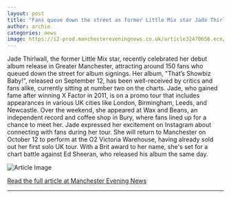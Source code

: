 ```yaml
---
layout: post
title: "Fans queue down the street as former Little Mix star Jade Thirlwall arrives in Greater Manchester town"
author: archie
categories: news
image: https://i2-prod.manchestereveningnews.co.uk/article32470656.ece/ALTERNATES/s1200/0_JS380868764.jpg
---
```

Jade Thirlwall, the former Little Mix star, recently celebrated her debut album release in Greater Manchester, attracting around 150 fans who queued down the street for album signings. Her album, "That’s Showbiz Baby!", released on September 12, has been well-received by critics and fans alike, currently sitting at number two on the charts. Jade, who gained fame after winning X Factor in 2011, is on a promo tour that includes appearances in various UK cities like London, Birmingham, Leeds, and Newcastle. Over the weekend, she appeared at Wax and Beans, an independent record and coffee shop in Bury, where fans lined up for a chance to meet her. Jade expressed her excitement on Instagram about connecting with fans during her tour. She will return to Manchester on October 12 to perform at the O2 Victoria Warehouse, having already sold out her first solo UK tour. With a Brit award to her name, she's set for a chart battle against Ed Sheeran, who released his album the same day.

![Article Image](https://i2-prod.manchestereveningnews.co.uk/article32470656.ece/ALTERNATES/s1200/0_JS380868764.jpg)

[Read the full article at Manchester Evening News](https://www.manchestereveningnews.co.uk/whats-on/fans-queue-down-street-former-32470668)

---
